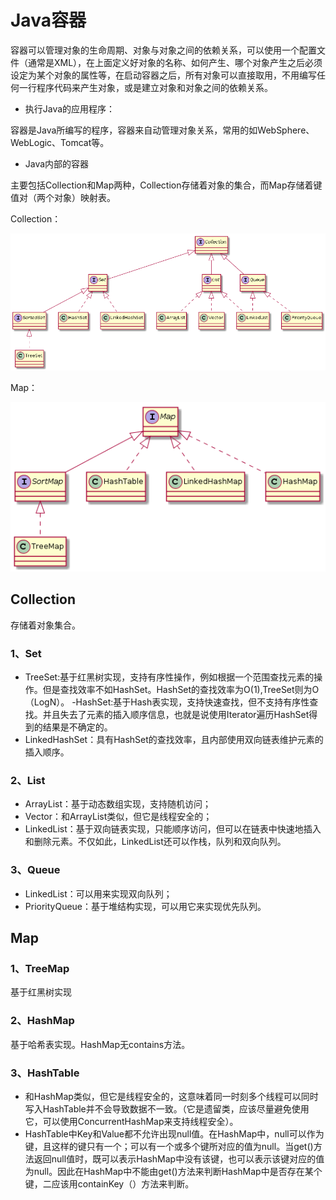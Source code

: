 # Java容器

容器可以管理对象的生命周期、对象与对象之间的依赖关系，可以使用一个配置文件（通常是XML），在上面定义好对象的名称、如何产生、哪个对象产生之后必须设定为某个对象的属性等，在启动容器之后，所有对象可以直接取用，不用编写任何一行程序代码来产生对象，或是建立对象和对象之间的依赖关系。

- 执行Java的应用程序：

容器是Java所编写的程序，容器来自动管理对象关系，常用的如WebSphere、WebLogic、Tomcat等。

- Java内部的容器

主要包括Collection和Map两种，Collection存储着对象的集合，而Map存储着键值对（两个对象）映射表。

Collection：

![title](https://raw.githubusercontent.com/XQLong/Logging/master/img/2019/08/03/1564804991136-1564804991152.png)

Map：

![title](https://raw.githubusercontent.com/XQLong/Logging/master/img/2019/08/03/1564805101849-1564805101849.png)

## Collection

存储着对象集合。

### 1、Set

- TreeSet:基于红黑树实现，支持有序性操作，例如根据一个范围查找元素的操作。但是查找效率不如HashSet。HashSet的查找效率为O(1),TreeSet则为O（LogN）。
-HashSet:基于Hash表实现，支持快速查找，但不支持有序性查找。并且失去了元素的插入顺序信息，也就是说使用Iterator遍历HashSet得到的结果是不确定的。
- LinkedHashSet：具有HashSet的查找效率，且内部使用双向链表维护元素的插入顺序。

### 2、List

- ArrayList：基于动态数组实现，支持随机访问；
- Vector：和ArrayList类似，但它是线程安全的；
- LinkedList：基于双向链表实现，只能顺序访问，但可以在链表中快速地插入和删除元素。不仅如此，LinkedList还可以作栈，队列和双向队列。

### 3、Queue

- LinkedList：可以用来实现双向队列；
- PriorityQueue：基于堆结构实现，可以用它来实现优先队列。

## Map

### 1、TreeMap
基于红黑树实现

### 2、HashMap
基于哈希表实现。HashMap无contains方法。

### 3、HashTable
- 和HashMap类似，但它是线程安全的，这意味着同一时刻多个线程可以同时写入HashTable并不会导致数据不一致。（它是遗留类，应该尽量避免使用它，可以使用ConcurrentHashMap来支持线程安全）。
- HashTable中Key和Value都不允许出现null值。在HashMap中，null可以作为键，且这样的键只有一个；可以有一个或多个键所对应的值为null。当get()方法返回null值时，既可以表示HashMap中没有该键，也可以表示该键对应的值为null。因此在HashMap中不能由get()方法来判断HashMap中是否存在某个键，二应该用containKey（）方法来判断。



